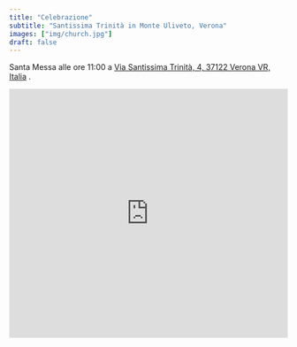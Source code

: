 ```yaml
---
title: "Celebrazione"
subtitle: "Santissima Trinità in Monte Uliveto, Verona"
images: ["img/church.jpg"]
draft: false
---
```


Santa Messa alle ore 11:00 a [Via Santissima Trinità, 4, 37122 Verona VR, Italia](https://goo.gl/maps/z1Td4UgPtAPqbq4v9) .

<iframe src="https://www.google.com/maps/embed?pb=!1m18!1m12!1m3!1d1224.9087731146199!2d10.991968005223413!3d45.433704561048046!2m3!1f0!2f0!3f0!3m2!1i1024!2i768!4f13.1!3m3!1m2!1s0x477f5f416f0533e9%3A0x4c79042ac0160319!2sChurch%20of%20the%20Holy%20Trinity%20&#39;in%20Monte%20Oliveto&#39;!5e1!3m2!1sfr!2sfr!4v1601643569930!5m2!1sfr!2sfr" width="100%" height="450" frameborder="0" style="border:0;" allowfullscreen="" aria-hidden="false" tabindex="0"></iframe>
